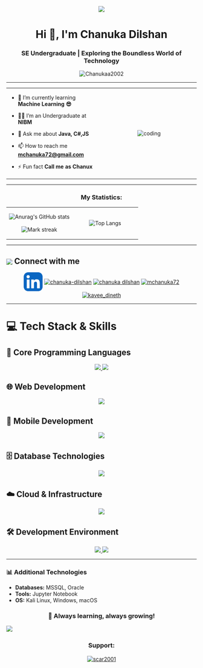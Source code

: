 <p align="center" ><img  src = "https://github.com/7oSkaaa/7oSkaaa/blob/main/Images/about_me.gif?raw=true" width = 100px></p>
<h1 align="center">Hi 👋, I'm Chanuka Dilshan</h1>
<h3 align="center"> SE Undergraduate | Exploring the Boundless World of Technology</h3>
<p align="center"> <img src="https://komarev.com/ghpvc/?username=Chanukaa2002&label=Profile%20views&color=0e75b6&style=flat" alt="Chanukaa2002" /> </p>

---
<table>
<tr border="none">
<td width="50%" align="left">

- 🌱 I’m currently learning **Machine Learning 😎**

- 🧑‍🎓 I’m an Undergraduate at **NIBM**

- 💬 Ask me about **Java, C#,JS**

- 📫 How to reach me **mchanuka72@gmail.com**

- ⚡ Fun fact **Call me as Chanux**

</td>
<td width="50%" align="center">

![coding](https://repository-images.githubusercontent.com/588181932/e36ec678-7984-4cdd-8e4c-a3932772ff8e)

</td>
</tr>
</table>

---
<h3 align="center">My Statistics:</h3>
<p align="center">
<table align="center">
<tr border="none">
<td width="50%" align="center">

  ![Anurag's GitHub stats](https://github-readme-stats.vercel.app/api?username=Chanukaa2002&show_icons=true&theme=radical)
  <br></br>
 <img  title="🔥 Get streak stats for your profile at git.io/streak-stats" alt="Mark streak" src="https://github-readme-streak-stats.herokuapp.com/?user=Chanukaa2002&theme=dark&hide_border=false" /> 
</td>
<td width="50%" align="center">

  <!--<img  align="center"  src="https://github-readme-stats.anuraghazra1.vercel.app/api/top-langs/?username=Chanukaa2002&theme=dark&hide_border=false&no-bg=true&no-frame=true&langs_count=10"/>-->
  ![Top Langs](https://github-readme-stats.vercel.app/api/top-langs/?username=Chanukaa2002&layout=compact)

  </td>
</tr>
</table>

---


## <img src="https://media.giphy.com/media/iY8CRBdQXODJSCERIr/giphy.gif" width="30px" align="center"> Connect with me
<p align="center">
<a href="https://www.linkedin.com/in/chanuka-dilshan-21a076223?trk=contact-info" target="blank"><img align="center" src="https://github.com/tandpfun/skill-icons/blob/main/icons/LinkedIn.svg" alt="chanukadilshan" height="50" width="50" /></a>
<a href="https://stackoverflow.com/users/22144324/chanuka-dilshan" target="blank"><img align="center" src="https://raw.githubusercontent.com/rahuldkjain/github-profile-readme-generator/master/src/images/icons/Social/stack-overflow.svg" alt="chanuka-dilshan" height="50" width="50" /></a>
<a href="https://www.facebook.com/chanuka.dilshan.3591267?mibextid=JRoKGi" target="blank"><img align="center" src="https://raw.githubusercontent.com/rahuldkjain/github-profile-readme-generator/master/src/images/icons/Social/facebook.svg" alt="chanuka dilshan" height="50" width="50" /></a>
<a href="https://www.hackerrank.com/@mchanuka72" target="blank"><img align="center" src="https://raw.githubusercontent.com/rahuldkjain/github-profile-readme-generator/master/src/images/icons/Social/hackerrank.svg" alt="mchanuka72" height="50" width="50" /></a>
<a href="https://www.instagram.com/chanuka_dilshann/" target="blank"><img align="center" src="https://www.edigitalagency.com.au/wp-content/uploads/new-Instagram-icon-png-full-colour.png" alt="kavee_dineth" height="50" width="50" /></a>
<!-- Medium-->
  <a href="https://medium.com/@Chanuka72" target="blank"><i class="fa-brands fa-medium"  height="50" width="50" ></i></a>
</p>

---

# 💻 **Tech Stack & Skills**

## 🚀 **Core Programming Languages**
<p align="center">
  <a href="https://skillicons.dev">
    <img src="https://skillicons.dev/icons?i=java,python,javascript,c,cs" />
    <img src="https://skillicons.dev/icons?i=php,dart,kotlin" />
  </a>
</p>

## 🌐 **Web Development**
<p align="center">
  <a href="https://skillicons.dev">
    <img src="https://skillicons.dev/icons?i=react,nodejs,spring,tailwind" />
  </a>
</p>

## 📱 **Mobile Development**
<p align="center">
  <a href="https://skillicons.dev">
    <img src="https://skillicons.dev/icons?i=flutter,kotlin,androidstudio" />
  </a>
</p>

## 🗄️ **Database Technologies**
<p align="center">
  <a href="https://skillicons.dev">
    <img src="https://skillicons.dev/icons?i=mysql,mongodb,redis" />
  </a>
</p>

## ☁️ **Cloud & Infrastructure**
<p align="center">
  <a href="https://skillicons.dev">
    <img src="https://skillicons.dev/icons?i=aws,docker" />
  </a>
</p>

## 🛠️ **Development Environment**
<p align="center">
  <a href="https://skillicons.dev">
    <img src="https://skillicons.dev/icons?i=vscode,idea,visualstudio,postman" />
    <img src="https://skillicons.dev/icons?i=git,npm,linux,arduino" />
  </a>
</p>

---

### 📊 **Additional Technologies**
- **Databases:** MSSQL, Oracle
- **Tools:** Jupyter Notebook
- **OS:** Kali Linux, Windows, macOS

<div align="center">
  
### 🎯 **Always learning, always growing!**
  
</div>







<rect width="256" height="256" rx="60" fill="#242938"/></p>

<a href="https://www.youtube.com/watch?v=dQw4w9WgXcQ"><img src="https://user-images.githubusercontent.com/73097560/115834477-dbab4500-a447-11eb-908a-139a6edaec5c.gif"></a>

<h3 align="center">Support:</h3>
<p align="center"><a href="https://www.buymeacoffee.com/chanuka2002"> <img align="center" src="https://cdn.buymeacoffee.com/buttons/v2/default-yellow.png" height="50" width="210" alt="scar2001" /></a></p>
